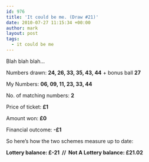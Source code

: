 ```yaml
---
id: 976
title: 'It could be me. (Draw #21)'
date: 2010-07-27 11:15:34 +00:00
author: mark
layout: post
tags:
  - it could be me
---
```

Blah blah blah&#8230;

Numbers drawn: **24, 26, 33, 35, 43, 44** + bonus ball **27**

My Numbers: **06, 09, 11, 23, 33, 44**

No. of matching numbers: **2**

Price of ticket: **£1**

Amount won: **£0**

Financial outcome: **-£1**

So here&#8217;s how the two schemes measure up to date:

**Lottery balance: £-21  //  Not A Lottery balance: £21.02**